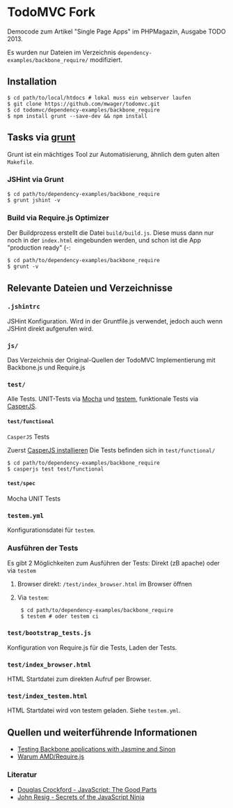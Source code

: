 # TodoMVC Fork

Democode zum Artikel "Single Page Apps" im PHPMagazin, Ausgabe TODO 2013.

Es wurden nur Dateien im Verzeichnis `dependency-examples/backbone_require/` modifiziert.


## Installation

    $ cd path/to/local/htdocs # lokal muss ein webserver laufen
    $ git clone https://github.com/mwager/todomvc.git
    $ cd todomvc/dependency-examples/backbone_require
    $ npm install grunt --save-dev && npm install


## Tasks via [grunt](http://gruntjs.com)

Grunt ist ein mächtiges Tool zur Automatisierung, ähnlich dem guten
alten `Makefile`.

### JSHint via Grunt

    $ cd path/to/dependency-examples/backbone_require
    $ grunt jshint -v

### Build via Require.js Optimizer

Der Buildprozess erstellt die Datei `build/build.js`. Diese muss dann nur noch
in der `index.html` eingebunden werden, und schon ist die App "production ready" (-:

    $ cd path/to/dependency-examples/backbone_require
    $ grunt -v



## Relevante Dateien und Verzeichnisse

### `.jshintrc`

JSHint Konfiguration. Wird in der Gruntfile.js verwendet, jedoch auch wenn JSHint
direkt aufgerufen wird.

### `js/`

Das Verzeichnis der Original-Quellen der TodoMVC Implementierung mit Backbone.js
und Require.js


### `test/`

Alle Tests. UNIT-Tests via [Mocha](http://visionmedia.github.com/mocha/) und
[testem](https://github.com/airportyh/testem), funktionale Tests via
[CasperJS](http://casperjs.org/).

#### `test/functional`

`CasperJS` Tests

Zuerst [CasperJS installieren](http://casperjs.org/installation.html)
Die Tests befinden sich in `test/functional/`

    $ cd path/to/dependency-examples/backbone_require
    $ casperjs test test/functional

#### `test/spec`

Mocha UNIT Tests


### `testem.yml`

Konfigurationsdatei für `testem`.

### Ausführen der Tests

Es gibt 2 Möglichkeiten zum Ausführen der Tests: Direkt (zB apache) oder via
`testem`

1. Browser direkt: `/test/index_browser.html` im Browser öffnen
2. Via `testem`:

        $ cd path/to/dependency-examples/backbone_require
        $ testem # oder testem ci


### `test/bootstrap_tests.js`

Konfiguration von Require.js für die Tests, Laden der Tests.


### `test/index_browser.html`

HTML Startdatei zum direkten Aufruf per Browser.


### `test/index_testem.html`

HTML Startdatei wird von testem geladen. Siehe `testem.yml`.



## Quellen und weiterführende Informationen

* [Testing Backbone applications with Jasmine and Sinon](http://tinnedfruit.com/2011/03/03/testing-backbone-apps-with-jasmine-sinon.html)
* [Warum AMD/Require.js](https://gist.github.com/desandro/4686136)

### Literatur

* [Douglas Crockford - JavaScript: The Good Parts](http://shop.oreilly.com/product/9780596517748.do)
* [John Resig - Secrets of the JavaScript Ninja](http://jsninja.com)
